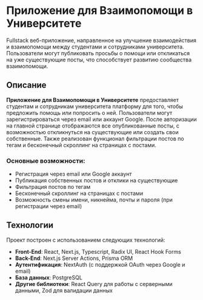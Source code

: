 # Приложение для Взаимопомощи в Университете

Fullstack веб-приложение, направленное на улучшение взаимодействия и взаимопомощи между студентами и сотрудниками университета. Пользователи могут публиковать просьбы о помощи или откликаться на уже существующие посты, что способствует развитию сообщества взаимопомощи.

## Описание

**Приложение для Взаимопомощи в Университете** предоставляет студентам и сотрудникам университета платформу для того, чтобы предложить помощь или попросить о ней. Пользователи могут зарегистрироваться через email или аккаунт Google. После авторизации на главной странице отображаются все опубликованные посты, с возможностью откликнуться на существующие или создать свои собственные. Также реализован функционал фильтрации постов по тегам и бесконечный скроллинг на страницах с постами.

### Основные возможности:
- Регистрация через email или Google аккаунт
- Публикация собственных постов и отклики на существующие
- Фильтрация постов по тегам
- Бесконечный скроллинг на страницах с постами
- Возможность смены имени, никнейма, почты и пароля (при регистрации через email)

## Технологии

Проект построен с использованием следующих технологий:

- **Front-End**: React, Next.js, Typescript, Radix UI, React Hook Forms
- **Back-End**: Next.js Server Actions, Prisma ORM
- **Аутентификация**: NextAuth (с поддержкой OAuth через Google и email)
- **База данных**: PostgreSQL
- **Другие библиотеки**: React Query для работы с серверными данными, Zod для валидации данных
